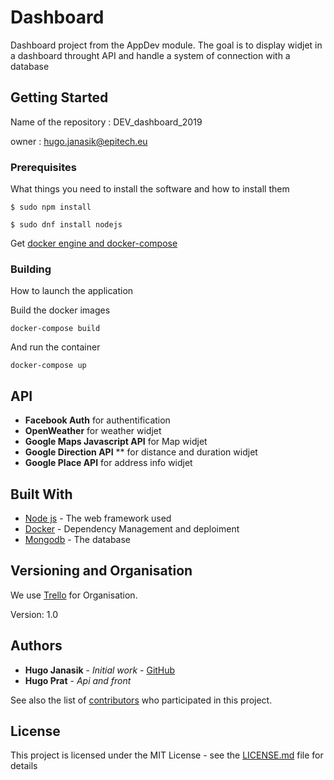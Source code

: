 # Dashboard

Dashboard project from the AppDev module.
The goal is to display widjet in a dashboard throught API and handle a system of connection with a database

## Getting Started

Name of the repository : DEV_dashboard_2019

owner : hugo.janasik@epitech.eu

### Prerequisites

What things you need to install the software and how to install them

```
$ sudo npm install
```

```
$ sudo dnf install nodejs
```

Get [docker engine and docker-compose](https://docs.docker.com/install/linux/docker-ce/fedora/)



### Building

How to launch the application

Build the docker images

```
docker-compose build
```

And run the container

```
docker-compose up
```

## API

* **Facebook Auth** for authentification
* **OpenWeather** for weather widjet
* **Google Maps Javascript API** for Map widjet
* **Google Direction API** ** for distance and duration widjet
* **Google Place API** for address info widjet

## Built With

* [Node js](https://nodejs.org/en/) - The web framework used
* [Docker](https://www.docker.com/) - Dependency Management and deploiment
* [Mongodb](https://www.mongodb.com/) - The database

## Versioning and Organisation

We use [Trello](https://trello.com/b/wpa1JrBj/dashboard) for Organisation.

Version: 1.0

## Authors

* **Hugo Janasik** - *Initial work* - [GitHub](https://github.com/Hugo-janasik)
* **Hugo Prat** -    *Api and front*

See also the list of [contributors](https://github.com/your/project/contributors) who participated in this project.

## License

This project is licensed under the MIT License - see the [LICENSE.md](LICENSE.md) file for details